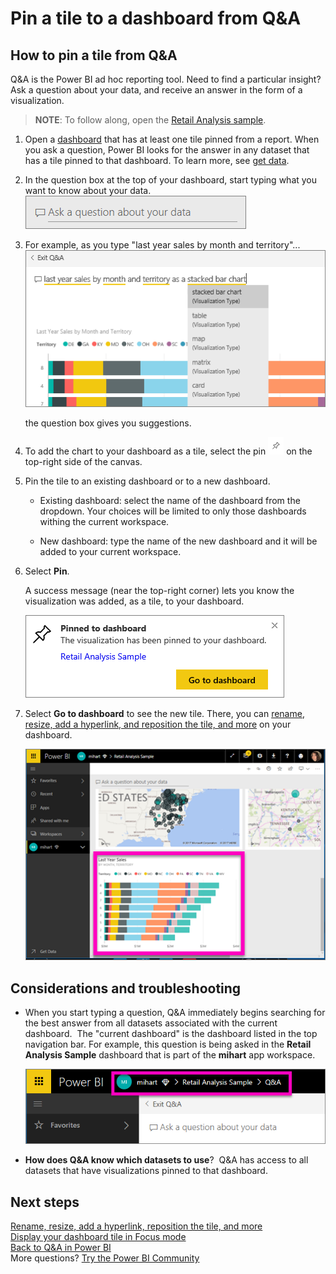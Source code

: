 ﻿<properties
   pageTitle="Pin a tile to a Power BI dashboard from Q&A"
   description="Documentation on how to pin a tile to a Power BI dashboard from the Q&A question box"
   services="powerbi"
   documentationCenter=""
   authors="mihart"
   manager="erikre"
   backup=""
   editor=""
   tags=""
   qualityFocus="no"
   qualityDate=""/>

<tags
   ms.service="powerbi"
   ms.devlang="NA"
   ms.topic="article"
   ms.tgt_pltfrm="NA"
   ms.workload="powerbi"
   ms.date="09/09/2017"
   ms.author="mihart"/>

# Pin a tile to a dashboard from Q&A  
## How to pin a tile from Q&A
Q&A is the Power BI ad hoc reporting tool. Need to find a particular insight? Ask a question about your data, and receive an answer in the form of a visualization.

>**NOTE**: To follow along, open the [Retail Analysis sample](powerbi-sample-retail-analysis-take-a-tour.md).

1.  Open a [dashboard](powerbi-service-dashboards.md) that has at least one tile pinned from a report. When you ask a question, Power BI looks for the answer in any dataset that has a tile pinned to that dashboard.  To learn more, see [get data](powerbi-service-get-data.md).

2.  In the question box at the top of your dashboard, start typing what you want to know about your data.  
    ![](media/powerbi-service-pin-a-tile-to-a-dashboard-from-the-question-box/power-bi-question-box.png)

3.  For example, as you type "last year sales by month and territory"...  
    ![](media/powerbi-service-pin-a-tile-to-a-dashboard-from-the-question-box/power-bi-type-q-and-a.png)

    the question box gives you suggestions.

4.  To add the chart to your dashboard as a tile, select the pin ![](media/powerbi-service-pin-a-tile-to-a-dashboard-from-the-question-box/PBI_PinTile.png) on the top-right side of the canvas.

5.  Pin the tile to an existing dashboard or to a new dashboard. 

    -   Existing dashboard: select the name of the dashboard from the dropdown. Your choices will be limited to only those dashboards withing the current workspace.

    -   New dashboard: type the name of the new dashboard and it will be added to your current workspace.

6.  Select **Pin**.

    A success message (near the top-right corner) lets you know the visualization was added, as a tile, to your dashboard.  

    ![](media/powerbi-service-pin-a-tile-to-a-dashboard-from-the-question-box/power-bi-pin.png)

7.  Select **Go to dashboard** to see the new tile. There, you can [rename, resize, add a hyperlink, and reposition the tile, and more](powerbi-service-edit-a-tile-in-a-dashboard.md) on your dashboard. 

    ![](media/powerbi-service-pin-a-tile-to-a-dashboard-from-the-question-box/power-bi-pinned.png)

## Considerations and troubleshooting

-   When you start typing a question, Q&A immediately begins searching for the best answer from all datasets associated with the current dashboard.  The "current dashboard" is the dashboard listed in the top navigation bar. For example, this question is being asked in the **Retail Analysis Sample** dashboard that is part of the **mihart** app workspace.

    ![](media/powerbi-service-pin-a-tile-to-a-dashboard-from-the-question-box/power-bi-navbar.png)

-   **How does Q&A know which datasets to use**?  Q&A has access to all datasets that have visualizations pinned to that dashboard.

## Next steps  
[Rename, resize, add a hyperlink, reposition the tile, and more](powerbi-service-edit-a-tile-in-a-dashboard.md)    
[Display your dashboard tile in Focus mode](powerbi-service-display-dash-in-focus-mode.md)     
[Back to Q&A in Power BI](powerbi-service-q-and-a.md)  
More questions? [Try the Power BI Community](http://community.powerbi.com/)
